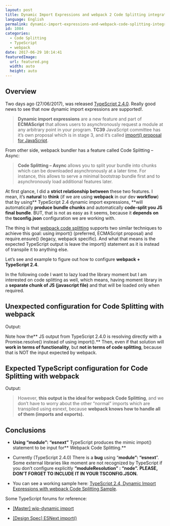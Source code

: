 ```yaml
---
layout: post
title: Dynamic Import Expressions and webpack 2 Code Splitting integration with TypeScript 2.4
language: English
permalink: dynamic-import-expressions-and-webpack-code-splitting-integration-with-typescript-2-4
id: 1084
categories:
  - Code Splitting
  - TypeScript
  - webpack
date: 2017-06-29 10:14:41
featuredImage: 
  url: featured.png
  width: auto
  height: auto
---
```


## Overview 

Two days ago (27/06/2017), was released [TypeScript 2.4.0](https://github.com/Microsoft/TypeScript/wiki/What%27s-new-in-TypeScript#typescript-24). Really good news to see that now dynamic import expressions are supported!.
> **Dynamic import expressions** are a new feature and part of **ECMAScript** that allows users to asynchronously request a module at any arbitrary point in your program.
**TC39** JavaScript committee has it’s own proposal which is in stage 3, and it’s called [import() proposal for JavaScript](https://github.com/tc39/proposal-dynamic-import).

From other side, webpack bundler has a feature called Code Splitting – Async:
> **Code Splitting – Async** allows you to split your bundle into chunks which can be downloaded asynchronously at a later time. For instance, this allows to serve a minimal bootstrap bundle first and to asynchronously load additional features later.

At first glance, I did a **strict relationship between** these two features. I mean, it’s **natural** to **think** (if we are using **webpack** in our dev **workflow**) that by using** TypeScript 2.4 dynamic import expressions, **will automatically **produce bundle chunks** and automatically **code-split you JS final bundle**. BUT, that is not as easy as it seems, because it **depends** **on** the **tsconfig.json** configuration we are working with.

The thing is that [webpack code splitting](https://webpack.js.org/guides/code-splitting) supports two similar techniques to achieve this goal: using import() (preferred, ECMAScript proposal) and require.ensure() (legacy, webpack specific). And what that means is the expected TypeScript output is leave the import() statement as it is instead of transpile it to anything else.

Let’s see and example to figure out how to configure **webpack + TypeScript 2.4**.

In the following code I want to lazy load the library moment but I am interested on code splitting as well, which means, having moment library in a **separate chunk of JS (javascript file)** and that will be loaded only when required.

<script src="https://gist.github.com/jquintozamora/fcffb0df5d0400da6a0191424bf36b37.js"></script>


## Unexpected configuration for Code Splitting with webpack
<script src="https://gist.github.com/jquintozamora/4ac5f6791239b3810719a5af61265fc8.js"></script>

Output:

<script src="https://gist.github.com/jquintozamora/b1f267f26f970d4d1938ad246e9349dc.js"></script>


Note how the** JS output from TypeScript 2.4.0 is resolving directly with a Promise.resolve() instead of using import().** Then, even if that solution will **work in terms of functionality**, but **not in terms of code splitting**, because that is NOT the input expected by webpack.


## Expected TypeScript configuration for Code Splitting with webpack

<script src="https://gist.github.com/jquintozamora/492a563dfe35eb4cb0f8f206755fd39b.js"></script>

Output:

<script src="https://gist.github.com/jquintozamora/8a292b74aabd2f8d4a2212b5e469eb43.js"></script>

> However, **this output is the ideal for webpack Code Splitting**, and we don’t have to worry about the other “normal” imports which are transpiled using esnext, because **webpack knows how to handle all of them (imports and exports).**


## Conclusions

- **Using “module”: “esnext”** TypeScript produces the mimic impot() statement to be input for** Webpack Code Splitting.**

- Currently (TypeScript 2.4.0) There is a **bug** using “**module”: “esnext**”. Some external libraries like moment are not recognized by TypeScript if you don’t configure explicitly **“moduleResolution” : “node”.** **PLEASE, DON’T FORGET TO INCLUDE IT IN YOUR TSCONFIG.JSON.**

- You can see a working sample here: [TypeScript 2.4, Dynamic Import Expressions with webpack Code Splitting Sample](https://github.com/jquintozamora/react-typescript-webpack2-cssModules-postCSS/blob/master/app/src/components/AsyncLoading/AsyncLoading.tsx#L57-L68 "https://github.com/jquintozamora/react-typescript-webpack2-cssModules-postCSS/blob/master/app/src/components/AsyncLoading/AsyncLoading.tsx#L57-L68").


Some TypeScript forums for reference:

- [[Master] wip-dynamic import](https://github.com/Microsoft/TypeScript/pull/14774 "https://github.com/Microsoft/TypeScript/pull/14774")

- [[Design Spec] ESNext import()](https://github.com/Microsoft/TypeScript/issues/14495 "https://github.com/Microsoft/TypeScript/issues/14495")
